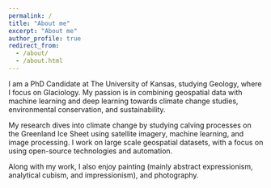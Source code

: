 ```yaml
---
permalink: /
title: "About me"
excerpt: "About me"
author_profile: true
redirect_from: 
  - /about/
  - /about.html
---
```


I am a PhD Candidate at The University of Kansas, studying Geology, where I focus on Glaciology. My passion is in combining geospatial data with machine learning and deep learning towards climate change studies, environmental conservation, and sustainability. 

My research dives into climate change by studying calving processes on the Greenland Ice Sheet using satellite imagery, machine learning, and image processing. I work on large scale geospatial datasets, with a focus on using open-source technologies and automation.

Along with my work, I also enjoy painting (mainly abstract expressionism, analytical cubism, and impressionism), and photography.
